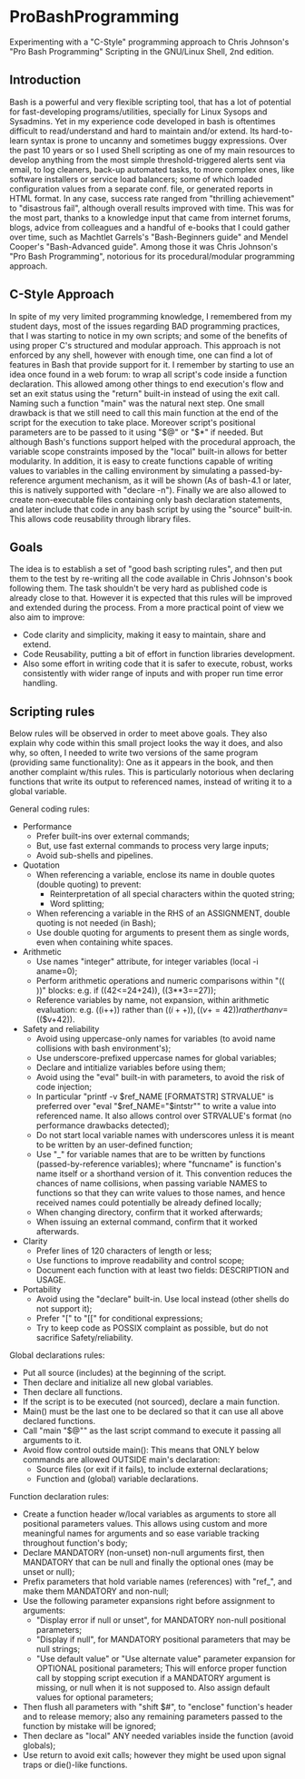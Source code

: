 # ProBashProgramming
Experimenting with a "C-Style" programming approach to Chris Johnson's "Pro Bash Programming" Scripting in the GNU/Linux
Shell, 2nd edition.

Introduction
------------
Bash is a powerful and very flexible scripting tool, that has a lot of potential for fast-developing programs/utilities,
specially for Linux Sysops and Sysadmins. Yet in my experience code developed in bash is oftentimes difficult to
read/understand and hard to maintain and/or extend. Its hard-to-learn syntax is prone to uncanny and sometimes buggy
expressions.
Over the past 10 years or so I used Shell scripting as one of my main resources to develop anything from the most simple
threshold-triggered alerts sent via email, to log cleaners, back-up automated tasks, to more complex ones, like software
installers or service load balancers; some of which loaded configuration values from a separate conf. file, or generated
reports in HTML format. In any case, success rate ranged from "thrilling achievement" to "disastrous fail", although 
overall results improved with time. This was for the most part, thanks to a knowledge input that came from internet
forums, blogs, advice from colleagues and a handful of e-books that I could gather over time, such as Machtlet Garrels's
"Bash-Beginners guide" and Mendel Cooper's "Bash-Advanced guide". Among those it was Chris Johnson's 
"Pro Bash Programming", notorious for its procedural/modular programming approach.

C-Style Approach
----------------
In spite of my very limited programming knowledge, I remembered from my student days, most of the issues regarding BAD
programming practices, that I was starting to notice in my own scripts; and some of the benefits of using proper C's
structured and modular approach. This approach is not enforced by any shell, however with enough time, one can find a 
lot of features in Bash that provide support for it. I remember by starting to use an idea once found in a web forum: to
wrap all script's code inside a function declaration. This allowed among other things to end execution's flow and set an
exit status using the "return" built-in instead of using the exit call. Naming such a function "main" was the natural
next step. One small drawback is that we still need to call this main function at the end of the script for the 
execution to take place. Moreover script's positional parameters are to be passed to it using "$@" or "$*" if needed.
But although Bash's functions support helped with the procedural approach, the variable scope constraints imposed by the
"local" built-in allows for better modularity. In addition, it is easy to create functions capable of writing values to
variables in the calling environment by simulating a passed-by-reference argument mechanism, as it will be shown (As of
bash-4.1 or later, this is natively supported with "declare -n").
Finally we are also allowed to create non-executable files containing only bash declaration statements, and later 
include that code in any bash script by using the "source" built-in. This allows code reusability through library files.

Goals
-----
The idea is to establish a set of "good bash scripting rules", and then put them to the test by re-writing all the code
available in Chris Johnson's book following them. The task shouldn't be very hard as published code is already close to
that. However it is expected that this rules will be improved and extended during the process. 
From a more practical point of view we also aim to improve:
* Code clarity and simplicity, making it easy to maintain, share and extend.
* Code Reusability, putting a bit of effort in function libraries development.
* Also some effort in writing code that it is safer to execute, robust, works consistently with wider range of inputs
  and with proper run time error handling. 

Scripting rules
---------------
Below rules will be observed in order to meet above goals. They also explain why code within this small project looks
the way it does, and also why, so often, I needed to write two versions of the same program (providing same
functionality): One as it appears in the book, and then another complaint w/this rules. This is particularly notorious
when declaring functions that write its output to referenced names, instead of writing it to a global variable.

General coding rules:
* Performance
  * Prefer built-ins over external commands;
  * But, use fast external commands to process very large inputs;
  * Avoid sub-shells and pipelines.
* Quotation
  * When referencing a variable, enclose its name in double quotes (double quoting) to prevent:
    * Reinterpretation of all special characters within the quoted string;
    * Word splitting;
  * When referencing a variable in the RHS of an ASSIGNMENT, double quoting is not needed (in Bash);
  * Use double quoting for arguments to present them as single words, even when containing white spaces.
* Arithmetic
  * Use names "integer" attribute, for integer variables (local -i aname=0);
  * Perform arithmetic operations and numeric comparisons within "(( ))" blocks: e.g. if ((42<=24+24)), ((3**3==27));
  * Reference variables by name, not expansion, within arithmetic evaluation: e.g. ((i++)) rather than (($i++)),
    ((v+=42)) rather than v=$(($v+42)).
* Safety and reliability
  * Avoid using uppercase-only names for variables (to avoid name collisions with bash environment's);
  * Use underscore-prefixed uppercase names for global variables;
  * Declare and intitialize variables before using them;
  * Avoid using the "eval" built-in with parameters, to avoid the risk of code injection;
  * In particular "printf -v $ref_NAME [FORMATSTR] STRVALUE" is preferred over "eval "$ref_NAME=\"$intstr\"" to write
    a value into referenced name. It also allows control over STRVALUE's format (no performance drawbacks detected);
  * Do not start local variable names with underscores unless it is meant to be written by an user-defined function;
  * Use "_<funcname>" for variable names that are to be written by functions (passed-by-reference variables); where
    "funcname" is function's name itself or a shorthand version of it. This convention reduces the chances of name
    collisions, when passing variable NAMES to functions so that they can write values to those names, and hence
    received names could potentially be already defined locally;
  * When changing directory, confirm that it worked afterwards;
  * When issuing an external command, confirm that it worked afterwards.
* Clarity
  * Prefer lines of 120 characters of length or less;
  * Use functions to improve readability and control scope;
  * Document each function with at least two fields: DESCRIPTION and USAGE.
* Portability
  * Avoid using the "declare" built-in. Use local instead (other shells do not support it);
  * Prefer "[" to "[[" for conditional expressions;
  * Try to keep code as POSSIX complaint as possible, but do not sacrifice Safety/reliability.

Global declarations rules:
* Put all source (includes) at the beginning of the script.
* Then declare and initialize all new global variables.
* Then declare all functions.
* If the script is to be executed (not sourced), declare a main function.
* Main() must be the last one to be declared so that it can use all above declared functions.
* Call "main "$@"" as the last script command to execute it passing all arguments to it.
* Avoid flow control outside main(): This means that ONLY below commands are allowed OUTSIDE main's declaration:
  * Source files (or exit if it fails), to include external declarations;
  * Function and (global) variable declarations.

Function declaration rules:
* Create a function header w/local variables as arguments to store all positional parameters values. This allows
  using custom and more meaningful names for arguments and so ease variable tracking throughout function's body;
* Declare MANDATORY (non-unset) non-null arguments first, then MANDATORY that can be null and finally the optional ones
  (may be unset or null);
* Prefix parameters that hold variable names (references) with "ref_", and make them MANDATORY and non-null;
* Use the following parameter expansions right before assignment to arguments:
  * "Display error if null or unset", for MANDATORY non-null positional parameters;
  * "Display if null", for MANDATORY positional parameters that may be null strings; 
  * "Use default value" or "Use alternate value" parameter expansion for OPTIONAL positional parameters;
  This will enforce proper function call by stopping script execution if a MANDATORY argument is missing, or null when
  it is not supposed to. Also assign default values for optional parameters;
* Then flush all parameters with "shift $#", to "enclose" function's header and to release memory; also any remaining
  parameters passed to the function by mistake will be ignored;
* Then declare as "local" ANY needed variables inside the function (avoid globals);
* Use return to avoid exit calls; however they might be used upon signal traps or die()-like functions.
